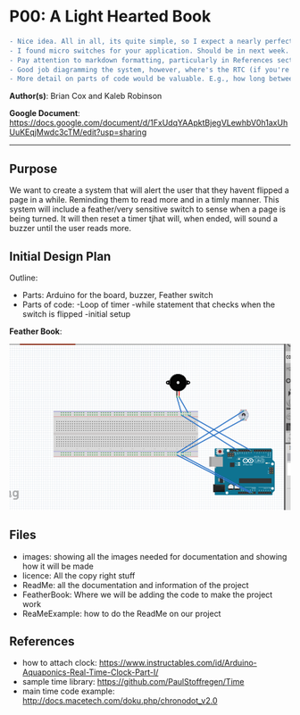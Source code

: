 # P00: A Light Hearted Book
```diff
- Nice idea. All in all, its quite simple, so I expect a nearly perfect implementation.
- I found micro switches for your application. Should be in next week. Use a regular switch for testing in the meantime.
- Pay attention to markdown formatting, particularly in References section where everything ended up on a single line.
- Good job diagramming the system, however, where's the RTC (if you're still using it)?
- More detail on parts of code would be valuable. E.g., how long between switch flips? What kind of response (single, small beep or huge annoying alarm) occurs when they haven't flipped a page fast enough? How do they stop reading, or do they have to read forever as long as they own this device? 
```
**Author(s)**: Brian Cox and Kaleb Robinson

**Google Document**: https://docs.google.com/document/d/1FxUdqYAApktBjegVLewhbV0h1axUhUuKEqjMwdc3cTM/edit?usp=sharing

---
## Purpose

We want to create a system that will alert the user that they havent flipped a page in a while. 
Reminding them to read more and in a timly manner. This system will include a feather/very sensitive
switch to sense when a page is being turned. It will then reset a timer tjhat will, when ended, 
will sound a buzzer until the user reads more.

## Initial Design Plan

Outline:
- Parts: Arduino for the board, buzzer, Feather switch
- Parts of code:
  -Loop of timer
  -while statement that checks when the switch is flipped
  -initial setup
  

**Feather Book**:

![Initial Design of how its made](images/featherbook.PNG "Feather book design.")


## Files

- images: showing all the images needed for documentation and showing how it will be made
- licence: All the copy right stuff
- ReadMe: all the documentation and information of the project
- FeatherBook: Where we will be adding the code to make the project work
- ReaMeExample: how to do the ReadMe on our project

## References
- how to attach clock: https://www.instructables.com/id/Arduino-Aquaponics-Real-Time-Clock-Part-I/ 
- sample time library: https://github.com/PaulStoffregen/Time 
- main time code example: http://docs.macetech.com/doku.php/chronodot_v2.0 

